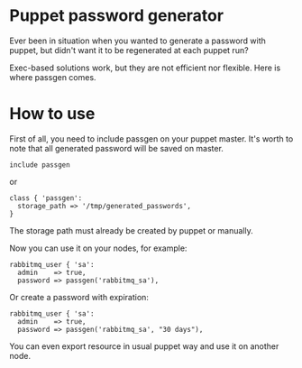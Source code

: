 # Puppet password generator

Ever been in situation when you wanted to generate a password with puppet,
but didn't want it to be regenerated at each puppet run?

Exec-based solutions work, but they are not efficient nor flexible. Here is where passgen comes.

# How to use

First of all, you need to include passgen on your puppet master. It's worth to note that all
generated password will be saved on master.

```puppet
include passgen
```
or
```puppet
class { 'passgen':
  storage_path => '/tmp/generated_passwords',
}
```

The storage path must already be created by puppet or manually.

Now you can use it on your nodes, for example:
```puppet
rabbitmq_user { 'sa':
  admin    => true,
  password => passgen('rabbitmq_sa'),
```
Or create a password with expiration:
```puppet
rabbitmq_user { 'sa':
  admin    => true,
  password => passgen('rabbitmq_sa', "30 days"),
```

You can even export resource in usual puppet way and use it on another node.
